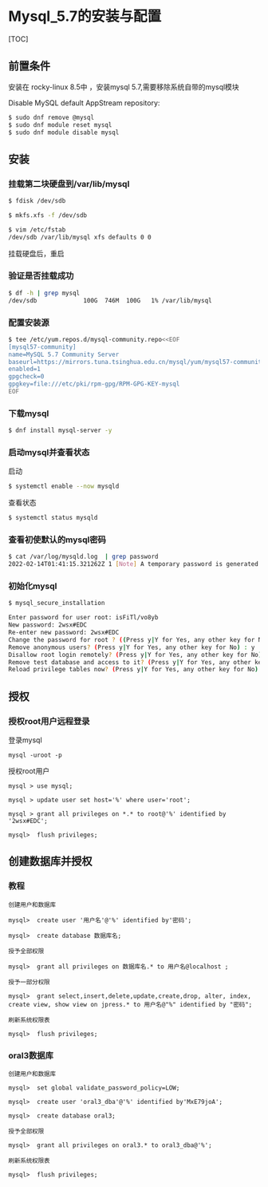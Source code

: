# Mysql_5.7的安装与配置

[TOC]

## 前置条件

安装在 rocky-linux 8.5中 ，安装mysql 5.7,需要移除系统自带的mysql模块

Disable MySQL default AppStream repository:

```bash
$ sudo dnf remove @mysql
$ sudo dnf module reset mysql
$ sudo dnf module disable mysql
```

## 安装

### 挂载第二块硬盘到/var/lib/mysql

```bash
$ fdisk /dev/sdb

$ mkfs.xfs -f /dev/sdb

$ vim /etc/fstab
/dev/sdb /var/lib/mysql xfs defaults 0 0
```

挂载硬盘后，重启

### 验证是否挂载成功

```bash
$ df -h | grep mysql
/dev/sdb             100G  746M  100G   1% /var/lib/mysql
```

### 配置安装源

```bash
$ tee /etc/yum.repos.d/mysql-community.repo<<EOF
[mysql57-community]
name=MySQL 5.7 Community Server
baseurl=https://mirrors.tuna.tsinghua.edu.cn/mysql/yum/mysql57-community-el7/
enabled=1
gpgcheck=0
gpgkey=file:///etc/pki/rpm-gpg/RPM-GPG-KEY-mysql
EOF
```

### 下载mysql

```bash
$ dnf install mysql-server -y 
```

### 启动mysql并查看状态

启动

```bash
$ systemctl enable --now mysqld
```

查看状态

```bash
$ systemctl status mysqld
```

### 查看初使默认的mysql密码

```bash
$ cat /var/log/mysqld.log  | grep password
2022-02-14T01:41:15.321262Z 1 [Note] A temporary password is generated for root@localhost: isFiTl/vo8yb
```

### 初始化mysql

```bash
$ mysql_secure_installation

Enter password for user root: isFiTl/vo8yb
New password: 2wsx#EDC
Re-enter new password: 2wsx#EDC
Change the password for root ? ((Press y|Y for Yes, any other key for No) : n
Remove anonymous users? (Press y|Y for Yes, any other key for No) : y
Disallow root login remotely? (Press y|Y for Yes, any other key for No) : n
Remove test database and access to it? (Press y|Y for Yes, any other key for No) : y
Reload privilege tables now? (Press y|Y for Yes, any other key for No) : y
```

## 授权

### 授权root用户远程登录

登录mysql

```
mysql -uroot -p
```

授权root用户

```mysql
mysql > use mysql;

mysql > update user set host='%' where user='root';

mysql > grant all privileges on *.* to root@'%' identified by '2wsx#EDC';

mysql>  flush privileges;
```

## 创建数据库并授权

### 教程

```mysql
创建用户和数据库

mysql>  create user '用户名'@'%' identified by'密码';

mysql>  create database 数据库名;

授予全部权限

mysql>  grant all privileges on 数据库名.* to 用户名@localhost ;

授予一部分权限

mysql>  grant select,insert,delete,update,create,drop, alter, index, create view, show view on jpress.* to 用户名@"%" identified by "密码";

刷新系统权限表

mysql>  flush privileges;
```

### oral3数据库

```mysql
创建用户和数据库

mysql>  set global validate_password_policy=LOW;

mysql>  create user 'oral3_dba'@'%' identified by'MxE79joA';

mysql>  create database oral3;

授予全部权限

mysql>  grant all privileges on oral3.* to oral3_dba@'%';

刷新系统权限表

mysql>  flush privileges;
```
